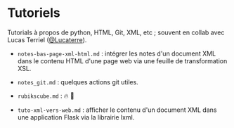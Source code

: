 # Tutoriels

Tutorials à propos de python, HTML, Git, XML, etc ; souvent en collab avec Lucas Terriel ([@Lucaterre](https://github.com/Lucaterre)). 

* `notes-bas-page-xml-html.md` : intégrer les notes d'un document XML dans le contenu HTML d'une page web via une feuille de transformation XSL.

* `notes_git.md` : quelques actions git utiles.

* `rubikscube.md` : :fire: :fire_engine:

* `tuto-xml-vers-web.md` : afficher le contenu d'un document XML dans une application Flask via la librairie lxml.
